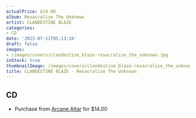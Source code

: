 ```yaml
---
actualPrice: $14.00
album: Resacralize The Unknown
artist: CLANDESTINE BLAZE
categories:
- CD
date: '2023-07-11T05:13:16'
draft: false
images:
- /images/covers/clandestine_blaze-resacralize_the_unknown.jpg
inStock: true
thumbnailImage: /images/covers/clandestine_blaze-resacralize_the_unknown-thumb.jpg
title: CLANDESTINE BLAZE - Resacralize The Unknown
---
```


## CD
* Purchase from [Arcane Altar](https://arcanealtar.bigcartel.com/product/clandestine-blaze-resacralize-the-unknown-cd) for $14.00
